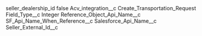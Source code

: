 <?xml version="1.0" encoding="UTF-8"?>
<CustomMetadata xmlns="http://soap.sforce.com/2006/04/metadata" xmlns:xsi="http://www.w3.org/2001/XMLSchema-instance" xmlns:xsd="http://www.w3.org/2001/XMLSchema">
    <label>seller_dealership_id</label>
    <protected>false</protected>
    <values>
        <field>Acv_integration__c</field>
        <value xsi:type="xsd:string">Create_Transportation_Request</value>
    </values>
    <values>
        <field>Field_Type__c</field>
        <value xsi:type="xsd:string">Integer</value>
    </values>
    <values>
        <field>Reference_Object_Api_Name__c</field>
        <value xsi:nil="true"/>
    </values>
    <values>
        <field>SF_Api_Name_When_Reference__c</field>
        <value xsi:nil="true"/>
    </values>
    <values>
        <field>Salesforce_Api_Name__c</field>
        <value xsi:type="xsd:string">Seller_External_Id__c</value>
    </values>
</CustomMetadata>
